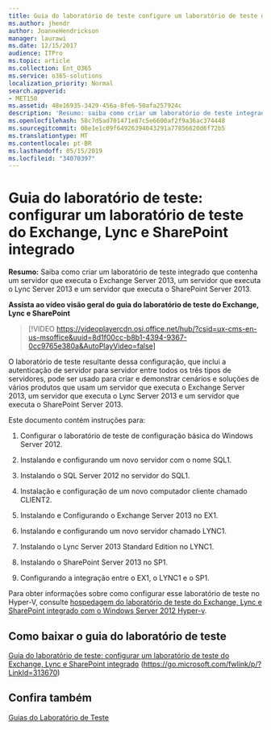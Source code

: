 ```yaml
---
title: Guia do laboratório de teste configure um laboratório de teste do Exchange, Lync e SharePoint integrado
ms.author: jhendr
author: JoanneHendrickson
manager: laurawi
ms.date: 12/15/2017
audience: ITPro
ms.topic: article
ms.collection: Ent_O365
ms.service: o365-solutions
localization_priority: Normal
search.appverid:
- MET150
ms.assetid: 48e16935-3429-456a-8fe6-50afa257924c
description: 'Resumo: saiba como criar um laboratório de teste integrado que contenha um servidor que executa o Exchange Server 2013, um servidor que executa o Lync Server 2013 e um servidor que executa o SharePoint Server 2013.'
ms.openlocfilehash: 58c7d5ad701471e87c5e6600af2f9a36ac374448
ms.sourcegitcommit: 08e1e1c09f64926394043291a77856620d6f72b5
ms.translationtype: MT
ms.contentlocale: pt-BR
ms.lasthandoff: 05/15/2019
ms.locfileid: "34070397"
---
```

# <a name="test-lab-guide-configure-an-integrated-exchange-lync-and-sharepoint-test-lab"></a>Guia do laboratório de teste: configurar um laboratório de teste do Exchange, Lync e SharePoint integrado

 **Resumo:** Saiba como criar um laboratório de teste integrado que contenha um servidor que executa o Exchange Server 2013, um servidor que executa o Lync Server 2013 e um servidor que executa o SharePoint Server 2013.
 
**Assista ao vídeo visão geral do guia do laboratório de teste do Exchange, Lync e SharePoint**

> [!VIDEO https://videoplayercdn.osi.office.net/hub/?csid=ux-cms-en-us-msoffice&uuid=8d1f00cc-b8b1-4394-9367-0cc9765e380a&AutoPlayVideo=false]
 
O laboratório de teste resultante dessa configuração, que inclui a autenticação de servidor para servidor entre todos os três tipos de servidores, pode ser usado para criar e demonstrar cenários e soluções de vários produtos que usam um servidor que executa o Exchange Server 2013, um servidor que executa o Lync Server 2013 e um servidor que executa o SharePoint Server 2013.
  
Este documento contém instruções para:
  
1. Configurar o laboratório de teste de configuração básica do Windows Server 2012.
    
2. Instalando e configurando um novo servidor com o nome SQL1.
    
3. Instalando o SQL Server 2012 no servidor do SQL1.
    
4. Instalação e configuração de um novo computador cliente chamado CLIENT2.
    
5. Instalando e Configurando o Exchange Server 2013 no EX1.
    
6. Instalando e configurando um novo servidor chamado LYNC1.
    
7. Instalando o Lync Server 2013 Standard Edition no LYNC1.
    
8. Instalando o SharePoint Server 2013 no SP1.
    
9. Configurando a integração entre o EX1, o LYNC1 e o SP1.
    
Para obter informações sobre como configurar esse laboratório de teste no Hyper-V, consulte [hospedagem do laboratório de teste do Exchange, Lync e SharePoint integrado com o Windows Server 2012 Hyper-v](https://social.technet.microsoft.com/wiki/contents/articles/18483.hosting-the-integrated-exchange-lync-and-sharepoint-test-lab-with-windows-server-2012-hyper-v.aspx).
  
## <a name="download-the-test-lab-guide"></a>Como baixar o guia do laboratório de teste

[Guia do laboratório de teste: configurar um laboratório de teste do Exchange, Lync e SharePoint integrado](https://go.microsoft.com/fwlink/p/?LinkId=313670) (https://go.microsoft.com/fwlink/p/?LinkId=313670)
  
## <a name="see-also"></a>Confira também

[Guias do Laboratório de Teste](https://go.microsoft.com/fwlink/p/?LinkId=202817)




